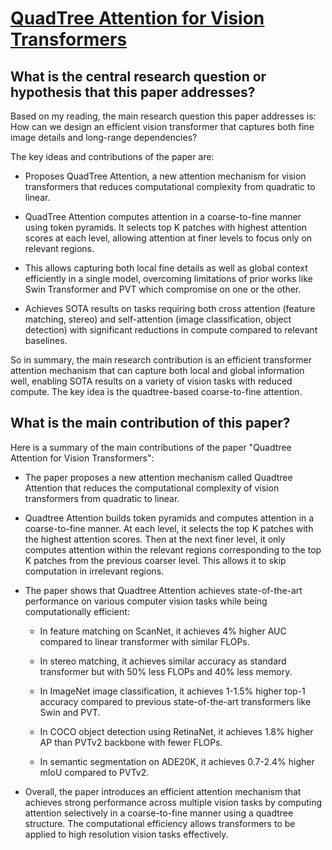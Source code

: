 # [QuadTree Attention for Vision Transformers](https://arxiv.org/abs/2201.02767v2)

## What is the central research question or hypothesis that this paper addresses?

 Based on my reading, the main research question this paper addresses is: How can we design an efficient vision transformer that captures both fine image details and long-range dependencies?

The key ideas and contributions of the paper are:

- Proposes QuadTree Attention, a new attention mechanism for vision transformers that reduces computational complexity from quadratic to linear. 

- QuadTree Attention computes attention in a coarse-to-fine manner using token pyramids. It selects top K patches with highest attention scores at each level, allowing attention at finer levels to focus only on relevant regions.

- This allows capturing both local fine details as well as global context efficiently in a single model, overcoming limitations of prior works like Swin Transformer and PVT which compromise on one or the other.

- Achieves SOTA results on tasks requiring both cross attention (feature matching, stereo) and self-attention (image classification, object detection) with significant reductions in compute compared to relevant baselines.

So in summary, the main research contribution is an efficient transformer attention mechanism that can capture both local and global information well, enabling SOTA results on a variety of vision tasks with reduced compute. The key idea is the quadtree-based coarse-to-fine attention.


## What is the main contribution of this paper?

 Here is a summary of the main contributions of the paper "Quadtree Attention for Vision Transformers":

- The paper proposes a new attention mechanism called Quadtree Attention that reduces the computational complexity of vision transformers from quadratic to linear. 

- Quadtree Attention builds token pyramids and computes attention in a coarse-to-fine manner. At each level, it selects the top K patches with the highest attention scores. Then at the next finer level, it only computes attention within the relevant regions corresponding to the top K patches from the previous coarser level. This allows it to skip computation in irrelevant regions.

- The paper shows that Quadtree Attention achieves state-of-the-art performance on various computer vision tasks while being computationally efficient:

    - In feature matching on ScanNet, it achieves 4% higher AUC compared to linear transformer with similar FLOPs.

    - In stereo matching, it achieves similar accuracy as standard transformer but with 50% less FLOPs and 40% less memory.

    - In ImageNet image classification, it achieves 1-1.5% higher top-1 accuracy compared to previous state-of-the-art transformers like Swin and PVT.

    - In COCO object detection using RetinaNet, it achieves 1.8% higher AP than PVTv2 backbone with fewer FLOPs.

    - In semantic segmentation on ADE20K, it achieves 0.7-2.4% higher mIoU compared to PVTv2.

- Overall, the paper introduces an efficient attention mechanism that achieves strong performance across multiple vision tasks by computing attention selectively in a coarse-to-fine manner using a quadtree structure. The computational efficiency allows transformers to be applied to high resolution vision tasks effectively.
